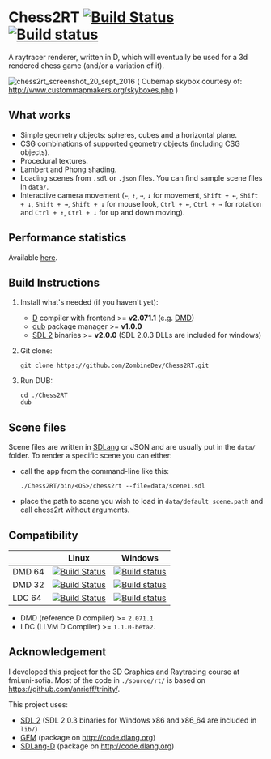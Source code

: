 Chess2RT [![Build Status](https://img.shields.io/travis/ZombineDev/Chess2RT/master.svg?label=Travis+CI)](https://travis-ci.org/ZombineDev/Chess2RT) [![Build status](https://ci.appveyor.com/api/projects/status/e7bvb8us3o01p3gc?svg=true)](https://ci.appveyor.com/project/ZombineDev/chess2rt/branch/master)
========
A raytracer renderer, written in D, which will eventually be used for a
3d rendered chess game (and/or a variation of it).

![chess2rt_screenshot_20_sept_2016](https://cloud.githubusercontent.com/assets/3475150/18662160/c4766b1c-7f21-11e6-938f-4ac8caa28e80.png)
( Cubemap skybox courtesy of: http://www.custommapmakers.org/skyboxes.php )

What works
----------
+ Simple geometry objects: spheres, cubes and a horizontal plane.
+ CSG combinations of supported geometry  objects (including CSG objects).
+ Procedural textures.
+ Lambert and Phong shading.
+ Loading scenes from `.sdl` or `.json` files. You can find sample scene files in `data/`.
+ Interactive camera movement (`←`, `↑`, `→`, `↓` for movement, `Shift + ←`, `Shift + ↓`, `Shift + →`, `Shift + ↓` for mouse look, `Ctrl + ←`, `Ctrl + →` for rotation and `Ctrl + ↑`, `Ctrl + ↓` for up and down moving).

Performance statistics
----------------------
Available [here](https://github.com/ZombineDev/Chess2RT/blob/master/perf-results.md).

Build Instructions
------------------
1. Install what's needed (if you haven't yet):
    + [D][1] compiler with frontend >= **v2.071.1** (e.g. [DMD][2])
    + [dub][3] package manager >= **v1.0.0**
    + [SDL 2][4] binaries >= **v2.0.0** (SDL 2.0.3 DLLs are included for windows)
2. Git clone:
    ```
    git clone https://github.com/ZombineDev/Chess2RT.git
    ```

3. Run DUB:
    ```
    cd ./Chess2RT
    dub
    ```

Scene files
-----------
Scene files are written in [SDLang][5] or JSON and are usually put in the `data/` folder.
To render a specific scene you can either:
+ call the app from the command-line like this:
    ```
    ./Chess2RT/bin/<OS>/chess2rt --file=data/scene1.sdl
    ```

+ place the path to scene you wish to load in `data/default_scene.path` and call chess2rt without arguments.

Compatibility
-------------

|           | Linux | Windows |
|-----------|-------|---------|
| DMD 64 | [![Build Status](https://travis-ci.org/ZombineDev/Chess2RT.svg?branch=master)](https://travis-ci.org/ZombineDev/Chess2RT) | [![Build status](https://ci.appveyor.com/api/projects/status/e7bvb8us3o01p3gc?svg=true)](https://ci.appveyor.com/project/ZombineDev/chess2rt/branch/master) |
| DMD 32 | [![Build Status](https://travis-ci.org/ZombineDev/Chess2RT.svg?branch=master)](https://travis-ci.org/ZombineDev/Chess2RT) | [![Build status](https://ci.appveyor.com/api/projects/status/e7bvb8us3o01p3gc?svg=true)](https://ci.appveyor.com/project/ZombineDev/chess2rt/branch/master) |
| LDC 64 | [![Build Status](https://travis-ci.org/ZombineDev/Chess2RT.svg?branch=master)](https://travis-ci.org/ZombineDev/Chess2RT) | [![Build status](https://ci.appveyor.com/api/projects/status/e7bvb8us3o01p3gc?svg=true)](https://ci.appveyor.com/project/ZombineDev/chess2rt/branch/master) |

- DMD (reference D compiler) >= `2.071.1`
- LDC (LLVM D Compiler) >= `1.1.0-beta2`.

Acknowledgement
---------------
I developed this project for the 3D Graphics and Raytracing course at fmi.uni-sofia.
Most of the code in `./source/rt/` is based on https://github.com/anrieff/trinity/.

This project uses:
+ [SDL 2][4] (SDL 2.0.3 binaries for Windows x86 and x86_64
  are included in `lib/`)
+ [GFM][6] (package on http://code.dlang.org)
+ [SDLang-D][5] (package on http://code.dlang.org)

[1]: http://dlang.org/
[2]: http://dlang.org/download
[3]: http://code.dlang.org/download
[4]: http://www.libsdl.org/download-2.0.php
[5]: https://github.com/Abscissa/SDLang-D
[6]: https://github.com/d-gamedev-team/gfm
